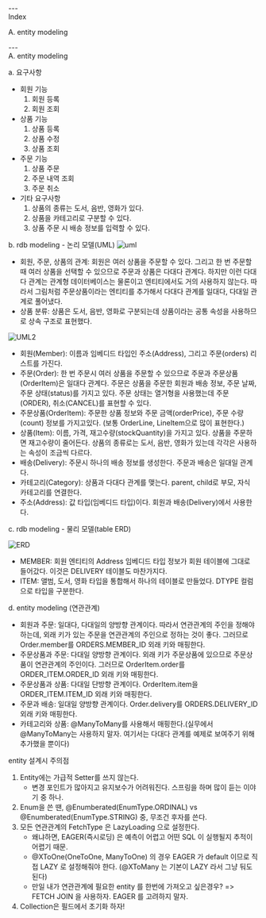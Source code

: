 ---\
Index


A. entity modeling




---\
A. entity modeling


a. 요구사항
- 회원 기능
    1. 회원 등록
    2. 회원 조회
- 상품 기능
    1. 상품 등록
    2. 상품 수정
    3. 상품 조회
- 주문 기능
    1. 상품 주문
    2. 주문 내역 조회
    3. 주문 취소
- 기타 요구사항
    1. 상품의 종류는 도서, 음반, 영화가 있다.
    2. 상품을 카테고리로 구분할 수 있다.
    3. 상품 주문 시 배송 정보를 입력할 수 있다.



b. rdb modeling - 논리 모델(UML)
![uml](https://img1.daumcdn.net/thumb/R1280x0/?scode=mtistory2&fname=https%3A%2F%2Fblog.kakaocdn.net%2Fdn%2FbZu2zt%2FbtrD1uuDxLf%2FOGiQS7kNMGyHFKZMSNCpo1%2Fimg.png)

- 회원, 주문, 상품의 관계: 회원은 여러 상품을 주문할 수 있다. 그리고 한 번 주문할 때 여러 상품을 선택할 수 있으므로 주문과 상품은 다대다 관계다. 하지만 이런 다대다 관계는 관계형 데이터베이스는 물론이고 엔티티에서도 거의 사용하지 않는다. 따라서 그림처럼 주문상품이라는 엔티티를 추가해서 다대다 관계를 일대다, 다대일 관계로 풀어냈다.
- 상품 분류: 상품은 도서, 음반, 영화로 구분되는데 상품이라는 공통 속성을 사용하므로 상속 구조로 표현했다.

![UML2](https://img1.daumcdn.net/thumb/R1280x0/?scode=mtistory2&fname=https%3A%2F%2Fblog.kakaocdn.net%2Fdn%2FqmIWB%2FbtrDVMKxPvu%2FzOcaTthx0tW2ClqwcKykk0%2Fimg.png)

- 회원(Member): 이름과 임베디드 타입인 주소(Address), 그리고 주문(orders) 리스트를 가진다.
- 주문(Order): 한 번 주문시 여러 상품을 주문할 수 있으므로 주문과 주문상품(OrderItem)은 일대다 관계다. 주문은 상품을 주문한 회원과 배송 정보, 주문 날짜, 주문 상태(status)를 가지고 있다. 주문 상태는 열거형을 사용했는데 주문(ORDER), 취소(CANCEL)를 표현할 수 있다.
- 주문상품(OrderItem): 주문한 상품 정보와 주문 금액(orderPrice), 주문 수량(count) 정보를 가지고있다. (보통 OrderLine, LineItem으로 많이 표현한다.)
- 상품(Item): 이름, 가격, 재고수량(stockQuantity)을 가지고 있다. 상품을 주문하면 재고수량이 줄어든다. 상품의 종류로는 도서, 음반, 영화가 있는데 각각은 사용하는 속성이 조금씩 다르다.
- 배송(Delivery): 주문시 하나의 배송 정보를 생성한다. 주문과 배송은 일대일 관계다.
- 카테고리(Category): 상품과 다대다 관계를 맺는다. parent, child로 부모, 자식 카테고리를 연결한다.
- 주소(Address): 값 타입(임베디드 타입)이다. 회원과 배송(Delivery)에서 사용한다.

c. rdb modeling - 물리 모델(table ERD)

![ERD](https://img1.daumcdn.net/thumb/R1280x0/?scode=mtistory2&fname=https%3A%2F%2Fblog.kakaocdn.net%2Fdn%2FbQCn9o%2FbtrDYeNs1CK%2FMwz0KO8TcKFcpk2gsjkLy0%2Fimg.png)
- MEMBER: 회원 엔티티의 Address 임베디드 타입 정보가 회원 테이블에 그대로 들어갔다. 이것은 DELIVERY 테이블도 마찬가지다.
- ITEM: 앨범, 도서, 영화 타입을 통합해서 하나의 테이블로 만들었다. DTYPE 컬럼으로 타입을 구분한다.


d. entity modeling (연관관계)

- 회원과 주문: 일대다, 다대일의 양방향 관계이다. 따라서 연관관계의 주인을 정해야 하는데, 외래 키가 있는 주문을 연관관계의 주인으로 정하는 것이 좋다. 그러므로 Order.member를 ORDERS.MEMBER_ID 외래 키와 매핑한다.
- 주문상품과 주문: 다대일 양방향 관계이다. 외래 키가 주문상품에 있으므로 주문상품이 연관관계의 주인이다. 그러므로 OrderItem.order를 ORDER_ITEM.ORDER_ID 외래 키와 매핑한다.
- 주문상품과 상품: 다대일 단방향 관계이다. OrderItem.item을 ORDER_ITEM.ITEM_ID 외래 키와 매핑한다.
- 주문과 배송: 일대일 양방향 관계이다. Order.delivery를 ORDERS.DELIVERY_ID 외래 키와 매핑한다.
- 카테고리와 상품: @ManyToMany를 사용해서 매핑한다.(실무에서 @ManyToMany는 사용하지 말자. 여기서는 다대다 관계를 예제로 보여주기 위해 추가했을 뿐이다)



entity 설계시 주의점

1. Entity에는 가급적 Setter를 쓰지 않는다.
   - 변경 포인트가 많아지고 유지보수가 어려워진다. 스프링을 하며 많이 듣는 이야기 중 하나.
2. Enum을 쓴 땐, @Enumberated(EnumType.ORDINAL) vs @Enumberated(EnumType.STRING) 중, 무조건 후자를 쓴다. 
3. 모든 연관관계의 FetchType 은 LazyLoading 으로 설정한다.
   - 왜냐하면, EAGER(즉시로딩) 은 예측이 어렵고 어떤 SQL 이 실행될지 추적이 어렵기 때문.
   - @XToOne(OneToOne, ManyToOne) 의 경우 EAGER 가 default 이므로 직접 LAZY 로 설정해줘야 한다. (@XToMany 는 기본이 LAZY 라서 그냥 둬도 된다)
   - 만일 내가 연관관계에 필요한 entity 를 한번에 가져오고 싶은경우?  => FETCH JOIN 을 사용하자. EAGER 를 고려하지 말자.
4. Collection은 필드에서 초기화 하자!
 

